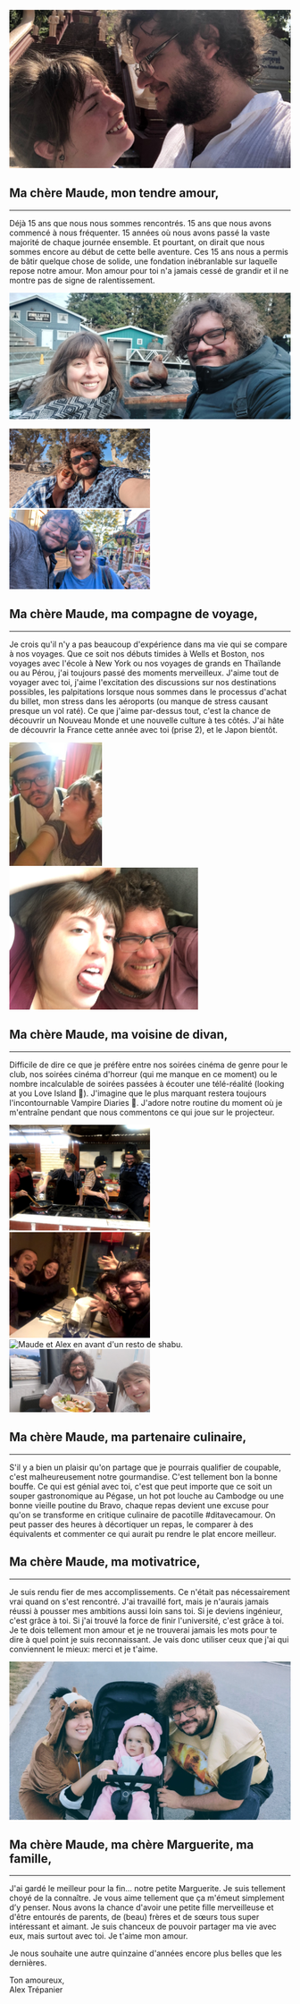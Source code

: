 ![Maude et Alex se regardent devant un temple](/assets/img/maude_alex-intro.jpg)

## Ma chère Maude, mon tendre amour,

---

Déjà 15 ans que nous nous sommes rencontrés. 15 ans que nous avons commencé à nous fréquenter. 15 années où nous avons passé la vaste majorité de chaque journée ensemble. Et pourtant, on dirait que nous sommes encore au début de cette belle aventure. Ces 15 ans nous a permis de bâtir quelque chose de solide, une fondation inébranlable sur laquelle repose notre amour. Mon amour pour toi n'a jamais cessé de grandir et il ne montre pas de signe de ralentissement.

![Maude et Alex à l'aquarium](/assets/img/maude_alex_otarie.jpg)

<div class="flex">
  <img src="/assets/img/maude_alex-grece.jpg" alt="Maude et Alex en Grèce" width="50%">
  <img src="/assets/img/maude_alex_cape-may.jpg" alt="Maude et Alex à Cape May" width="50%">
</div>

## Ma chère Maude, ma compagne de voyage,

---

Je crois qu'il n'y a pas beaucoup d'expérience dans ma vie qui se compare à nos voyages. Que ce soit nos débuts timides à Wells et Boston, nos voyages avec l'école à New York ou nos voyages de grands en Thaïlande ou au Pérou, j'ai toujours passé des moments merveilleux. J'aime tout de voyager avec toi, j'aime l'excitation des discussions sur nos destinations possibles, les palpitations lorsque nous sommes dans le processus d'achat du billet, mon stress dans les aéroports (ou manque de stress causant presque un vol raté). Ce que j'aime par-dessus tout, c'est la chance de découvrir un Nouveau Monde et une nouvelle culture à tes côtés. J'ai hâte de découvrir la France cette année avec toi (prise 2), et le Japon bientôt.


<div class="flex">
  <img src="/assets/img/maude_alex-costume.jpg" alt="Maude et Alex en costume d'halloween" width="33%">
  <img src="/assets/img/maude_alex-divan.jpg" alt="Maude et Alex grimaçant sur le divant" width="67%">
</div>

## Ma chère Maude, ma voisine de divan,

---

Difficile de dire ce que je préfère entre nos soirées cinéma de genre pour le club, nos soirées cinéma d'horreur (qui me manque en ce moment) ou le nombre incalculable de soirées passées à écouter une télé-réalité (looking at you Love Island 👀). J'imagine que le plus marquant restera toujours l'incontournable Vampire Diaries 🧛. J'adore notre routine du moment où je m'entraîne pendant que nous commentons ce qui joue sur le projecteur.

<div class="flex">
  <img src="/assets/img/maude_alex-cuisine.jpg" alt="Maude et Alex cuisinant avec des étrangés." width="50%">
  <img src="/assets/img/maude_alex-resto-amis.jpg" alt="Maude et Alex au resto avec des amis." width="50%">
</div>

<div class="flex">
  <img src="/assets/img/maude_alex-shabu.heic" alt="Maude et Alex en avant d'un resto de shabu." width="50%">
  <img src="/assets/img/maude_alex-sushi-bebe.jpg" alt="Maude et Alex avec des sushis après l'acouchement de Maude." width="50%">
</div>

## Ma chère Maude, ma partenaire culinaire,

---

S'il y a bien un plaisir qu'on partage que je pourrais qualifier de coupable, c'est malheureusement notre gourmandise. C'est tellement bon la bonne bouffe. Ce qui est génial avec toi, c'est que peut importe que ce soit un souper gastronomique au Pégase, un hot pot louche au Cambodge ou une bonne vieille poutine du Bravo, chaque repas devient une excuse pour qu'on se transforme en critique culinaire de pacotille #ditavecamour. On peut passer des heures à décortiquer un repas, le comparer à des équivalents et commenter ce qui aurait pu rendre le plat encore meilleur.

## Ma chère Maude, ma motivatrice,

---

Je suis rendu fier de mes accomplissements. Ce n'était pas nécessairement vrai quand on s'est rencontré. J'ai travaillé fort, mais je n'aurais jamais réussi à pousser mes ambitions aussi loin sans toi. Si je deviens ingénieur, c'est grâce à toi. Si j'ai trouvé la force de finir l'université, c'est grâce à toi. Je te dois tellement mon amour et je ne trouverai jamais les mots pour te dire à quel point je suis reconnaissant. Je vais donc utiliser ceux que j'ai qui conviennent le mieux: merci et je t'aime.

![Maude, Marguerite et Alex à l'halloween](/assets/img/maude_maggie_alex.jpg)

## Ma chère Maude, ma chère Marguerite, ma famille,

---

J'ai gardé le meilleur pour la fin... notre petite Marguerite. Je suis tellement choyé de la connaître. Je vous aime tellement que ça m'émeut simplement d’y penser. Nous avons la chance d'avoir une petite fille merveilleuse et d'être entourés de parents, de (beau) frères et de sœurs tous super intéressant et aimant. Je suis chanceux de pouvoir partager ma vie avec eux, mais surtout avec toi. Je t'aime mon amour.

Je nous souhaite une autre quinzaine d'années encore plus belles que les dernières.

<span class="signature">
Ton amoureux, <br>
Alex Trépanier
<span>
